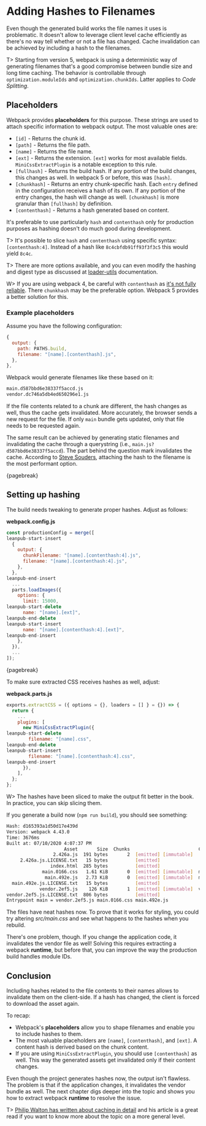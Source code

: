 # Adding Hashes to Filenames

Even though the generated build works the file names it uses is problematic. It doesn't allow to leverage client level cache efficiently as there's no way tell whether or not a file has changed. Cache invalidation can be achieved by including a hash to the filenames.

T> Starting from version 5, webpack is using a deterministic way of generating filenames that's a good compromise between bundle size and long time caching. The behavior is controllable through `optimization.moduleIds` and `optimization.chunkIds`. Latter applies to _Code Splitting_.

## Placeholders

Webpack provides **placeholders** for this purpose. These strings are used to attach specific information to webpack output. The most valuable ones are:

- `[id]` - Returns the chunk id.
- `[path]` - Returns the file path.
- `[name]` - Returns the file name.
- `[ext]` - Returns the extension. `[ext]` works for most available fields. `MiniCssExtractPlugin` is a notable exception to this rule.
- `[fullhash]` - Returns the build hash. If any portion of the build changes, this changes as well. In webpack 5 or before, this was `[hash]`.
- `[chunkhash]` - Returns an entry chunk-specific hash. Each `entry` defined in the configuration receives a hash of its own. If any portion of the entry changes, the hash will change as well. `[chunkhash]` is more granular than `[fullhash]` by definition.
- `[contenthash]` - Returns a hash generated based on content.

It's preferable to use particularly `hash` and `contenthash` only for production purposes as hashing doesn't do much good during development.

T> It's possible to slice `hash` and `contenthash` using specific syntax: `[contenthash:4]`. Instead of a hash like `8c4cbfdb91ff93f3f3c5` this would yield `8c4c`.

T> There are more options available, and you can even modify the hashing and digest type as discussed at [loader-utils](https://www.npmjs.com/package/loader-utils#interpolatename) documentation.

W> If you are using webpack 4, be careful with `contenthash` as [it's not fully reliable](https://github.com/webpack/webpack/issues/11146). There `chunkhash` may be the preferable option. Webpack 5 provides a better solution for this.

### Example placeholders

Assume you have the following configuration:

```javascript
{
  output: {
    path: PATHS.build,
    filename: "[name].[contenthash].js",
  },
},
```

Webpack would generate filenames like these based on it:

```bash
main.d587bbd6e38337f5accd.js
vendor.dc746a5db4ed650296e1.js
```

If the file contents related to a chunk are different, the hash changes as well, thus the cache gets invalidated. More accurately, the browser sends a new request for the file. If only `main` bundle gets updated, only that file needs to be requested again.

The same result can be achieved by generating static filenames and invalidating the cache through a querystring (i.e., `main.js?d587bbd6e38337f5accd`). The part behind the question mark invalidates the cache. According to [Steve Souders](http://www.stevesouders.com/blog/2008/08/23/revving-filenames-dont-use-querystring/), attaching the hash to the filename is the most performant option.

{pagebreak}

## Setting up hashing

The build needs tweaking to generate proper hashes. Adjust as follows:

**webpack.config.js**

```javascript
const productionConfig = merge([
leanpub-start-insert
  {
    output: {
      chunkFilename: "[name].[contenthash:4].js",
      filename: "[name].[contenthash:4].js",
    },
  },
leanpub-end-insert
  ...
  parts.loadImages({
    options: {
      limit: 15000,
leanpub-start-delete
      name: "[name].[ext]",
leanpub-end-delete
leanpub-start-insert
      name: "[name].[contenthash:4].[ext]",
leanpub-end-insert
    },
  }),
  ...
]);
```

{pagebreak}

To make sure extracted CSS receives hashes as well, adjust:

**webpack.parts.js**

```javascript
exports.extractCSS = ({ options = {}, loaders = [] } = {}) => {
  return {
    ...
    plugins: [
      new MiniCssExtractPlugin({
leanpub-start-delete
        filename: "[name].css",
leanpub-end-delete
leanpub-start-insert
        filename: "[name].[contenthash:4].css",
leanpub-end-insert
      }),
    ],
  };
};
```

W> The hashes have been sliced to make the output fit better in the book. In practice, you can skip slicing them.

If you generate a build now (`npm run build`), you should see something:

```bash
Hash: d165393a1d50d17e439d
Version: webpack 4.43.0
Time: 3676ms
Built at: 07/10/2020 4:07:37 PM
                     Asset       Size  Chunks                         Chunk Names
                 2.426a.js  191 bytes       2  [emitted] [immutable]
     2.426a.js.LICENSE.txt   15 bytes          [emitted]
                index.html  285 bytes          [emitted]
             main.0166.css   1.61 KiB       0  [emitted] [immutable]  main
              main.492e.js   2.73 KiB       0  [emitted] [immutable]  main
  main.492e.js.LICENSE.txt   15 bytes          [emitted]
            vendor.2ef5.js    126 KiB       1  [emitted] [immutable]  vendor
vendor.2ef5.js.LICENSE.txt  806 bytes          [emitted]
Entrypoint main = vendor.2ef5.js main.0166.css main.492e.js
```

The files have neat hashes now. To prove that it works for styling, you could try altering _src/main.css_ and see what happens to the hashes when you rebuild.

There's one problem, though. If you change the application code, it invalidates the vendor file as well! Solving this requires extracting a webpack **runtime**, but before that, you can improve the way the production build handles module IDs.

## Conclusion

Including hashes related to the file contents to their names allows to invalidate them on the client-side. If a hash has changed, the client is forced to download the asset again.

To recap:

- Webpack's **placeholders** allow you to shape filenames and enable you to include hashes to them.
- The most valuable placeholders are `[name]`, `[contenthash]`, and `[ext]`. A content hash is derived based on the chunk content.
- If you are using `MiniCssExtractPlugin`, you should use `[contenthash]` as well. This way the generated assets get invalidated only if their content changes.

Even though the project generates hashes now, the output isn't flawless. The problem is that if the application changes, it invalidates the vendor bundle as well. The next chapter digs deeper into the topic and shows you how to extract webpack **runtime** to resolve the issue.

T> [Philip Walton has written about caching in detail](https://philipwalton.com/articles/cascading-cache-invalidation/) and his article is a great read if you want to know more about the topic on a more general level.
